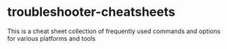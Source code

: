 # troubleshooter-cheatsheets
This is a cheat sheet collection of frequently used commands and options for various platforms and tools
